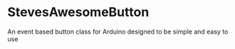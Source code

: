 # StevesAwesomeButton
 An event based button class for Arduino designed to be simple and easy to use
